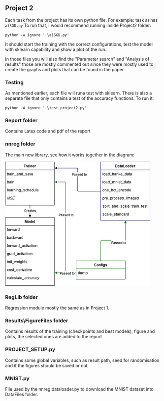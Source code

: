 ## Project 2

Each task from the project has its own python file. 
For example: task a) has `a)SGD.py`
To run that, I would recommend running inside Project2 folder:
```
python -w ignore '.\a)SGD.py'
```
It should start the training with the correct configurations, test the model with sklearn capability and show a plot of the run.

In those files you will also find the "Parameter search" and "Analysis of results" those are mostly commented out since they were mostly used to create the graphs and plots that can be found in the paper.

### Testing
As mentioned earlier, each file will runa test with sklearn. There is also a separate file that only contains a test of the accuracy functions. To run it:
```
python -W ignore '.\test_project2.py'
```

### Report folder
Contains Latex code and pdf of the report

### nnreg folder
The main new library, see how it works together in the diagram:<br/>

![](FysSTK-Project2.png)

### RegLib folder
Regression module mostly the same as in Project 1.

### Results\FigureFiles folder
Contains results of the training (checkpoints and best models), figure and plots, the selected ones are added to the report

### PROJECT_SETUP.py
Contains some global variables, such as result path, seed for randomisation and if the figures should be saved or not

### MNIST.py
File used by the nnreg.dataloader.py to download the MNIST dataset into DataFiles folder.

